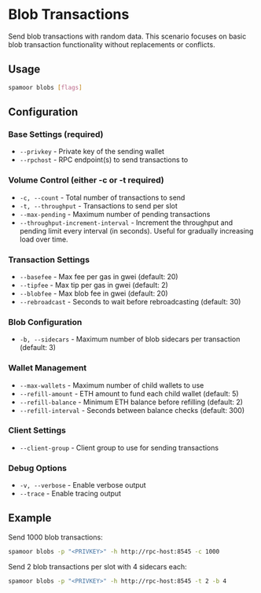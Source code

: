# Blob Transactions

Send blob transactions with random data. This scenario focuses on basic blob transaction functionality without replacements or conflicts.

## Usage

```bash
spamoor blobs [flags]
```

## Configuration

### Base Settings (required)
- `--privkey` - Private key of the sending wallet
- `--rpchost` - RPC endpoint(s) to send transactions to

### Volume Control (either -c or -t required)
- `-c, --count` - Total number of transactions to send
- `-t, --throughput` - Transactions to send per slot
- `--max-pending` - Maximum number of pending transactions
- `--throughput-increment-interval` - Increment the throughput and pending limit every interval (in seconds). Useful for gradually increasing load over time.

### Transaction Settings
- `--basefee` - Max fee per gas in gwei (default: 20)
- `--tipfee` - Max tip per gas in gwei (default: 2)
- `--blobfee` - Max blob fee in gwei (default: 20)
- `--rebroadcast` - Seconds to wait before rebroadcasting (default: 30)

### Blob Configuration
- `-b, --sidecars` - Maximum number of blob sidecars per transaction (default: 3)

### Wallet Management
- `--max-wallets` - Maximum number of child wallets to use
- `--refill-amount` - ETH amount to fund each child wallet (default: 5)
- `--refill-balance` - Minimum ETH balance before refilling (default: 2)
- `--refill-interval` - Seconds between balance checks (default: 300)

### Client Settings
- `--client-group` - Client group to use for sending transactions

### Debug Options
- `-v, --verbose` - Enable verbose output
- `--trace` - Enable tracing output

## Example

Send 1000 blob transactions:
```bash
spamoor blobs -p "<PRIVKEY>" -h http://rpc-host:8545 -c 1000
```

Send 2 blob transactions per slot with 4 sidecars each:
```bash
spamoor blobs -p "<PRIVKEY>" -h http://rpc-host:8545 -t 2 -b 4
``` 
